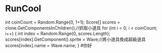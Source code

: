 # RunCool
int coinCount = Random.Range(0, 1+1);
Score[] scores = clone.GetComponentsInChildren<Score>();//抓取小道具
for (int i = 0; i < coinCount; i++)
    {
        int index = Random.Range(0, scores.Length);
        scores[index].GetComponent<SpriteRenderer>().sprite = Wave;//將小道具換成超級道具
        scores[index].name = Wave.name;
    }
#你好
